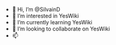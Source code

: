 - 👋 Hi, I’m @SilvainD
- 👀 I’m interested in YesWiki
- 🌱 I’m currently learning YesWiki
- 💞️ I’m looking to collaborate on YesWiki
- 📫 

<!---
SilvainD/SilvainD is a ✨ special ✨ repository because its `README.md` (this file) appears on your GitHub profile.
You can click the Preview link to take a look at your changes.
--->
